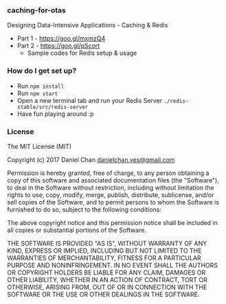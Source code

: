 ### caching-for-otas
Designing Data-Intensive Applications - Caching &amp; Redis

* Part 1 - https://goo.gl/mxmzQ4
* Part 2 - https://goo.gl/pScort
    * Sample codes for Redis setup & usage

### How do I get set up?
* Run `npm install`
* Run `npm start`
* Open a new terminal tab and run your Redis Server `./redis-stable/src/redis-server`
* Have fun playing around :p

### License

The MIT License (MIT)

Copyright (c) 2017 Daniel Chan danielchan.yes@gmail.com

Permission is hereby granted, free of charge, to any person obtaining a copy of this software and associated documentation files (the "Software"), to deal in the Software without restriction, including without limitation the rights to use, copy, modify, merge, publish, distribute, sublicense, and/or sell copies of the Software, and to permit persons to whom the Software is furnished to do so, subject to the following conditions:

The above copyright notice and this permission notice shall be included in all copies or substantial portions of the Software.

THE SOFTWARE IS PROVIDED "AS IS", WITHOUT WARRANTY OF ANY KIND, EXPRESS OR IMPLIED, INCLUDING BUT NOT LIMITED TO THE WARRANTIES OF MERCHANTABILITY, FITNESS FOR A PARTICULAR PURPOSE AND NONINFRINGEMENT. IN NO EVENT SHALL THE AUTHORS OR COPYRIGHT HOLDERS BE LIABLE FOR ANY CLAIM, DAMAGES OR OTHER LIABILITY, WHETHER IN AN ACTION OF CONTRACT, TORT OR OTHERWISE, ARISING FROM, OUT OF OR IN CONNECTION WITH THE SOFTWARE OR THE USE OR OTHER DEALINGS IN THE SOFTWARE.